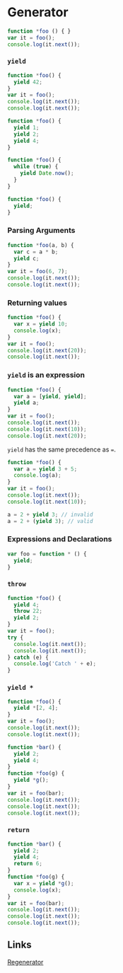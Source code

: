 # Generator

```js
function *foo () { }
var it = foo();
console.log(it.next());
```

### `yield`

```js
function *foo() {
  yield 42;
}
var it = foo();
console.log(it.next());
console.log(it.next());
```

```js
function *foo() {
  yield 1;
  yield 2;
  yield 4;
}
```

```js
function *foo() {
  while (true) {
    yield Date.now();
  }
}
```

```js
function *foo() {
  yield;
}
```

### Parsing Arguments

```js
function *foo(a, b) {
  var c = a * b;
  yield c;
}
var it = foo(6, 7);
console.log(it.next());
console.log(it.next());
```

### Returning values

```js
function *foo() {
  var x = yield 10;
  console.log(x);
}
var it = foo();
console.log(it.next(20));
console.log(it.next());
```

### `yield` is an expression

```js
function *foo() {
  var a = [yield, yield];
  yield a;
}
var it = foo();
console.log(it.next());
console.log(it.next(10));
console.log(it.next(20));
```

`yield` has the same precedence as `=`.

```js
function *foo() {
  var a = yield 3 + 5;
  console.log(a);
}
var it = foo();
console.log(it.next());
console.log(it.next(10));
```

```js
a = 2 + yield 3; // invalid
a = 2 + (yield 3); // valid
```

### Expressions and Declarations

```js
var foo = function * () {
  yield;
}
```

### `throw`

```js
function *foo() {
  yield 4;
  throw 22;
  yield 2;
}
var it = foo();
try {
  console.log(it.next());
  console.log(it.next());
} catch (e) {
  console.log('Catch ' + e);
}
```

### `yield *`

```js
function *foo() {
  yield *[2, 4];
}
var it = foo();
console.log(it.next());
console.log(it.next());
```

```js
function *bar() {
  yield 2;
  yield 4;
}
function *foo(g) {
  yield *g();
}
var it = foo(bar);
console.log(it.next());
console.log(it.next());
console.log(it.next());
```

### `return`

```js
function *bar() {
  yield 2;
  yield 4;
  return 6;
}
function *foo(g) {
  var x = yield *g();
  console.log(x);
}
var it = foo(bar);
console.log(it.next());
console.log(it.next());
console.log(it.next());
```

## Links

[Regenerator](https://github.com/facebook/regenerator)
